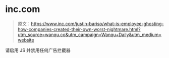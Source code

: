 # inc.com

> 原文：<https://www.inc.com/justin-bariso/what-is-employee-ghosting-how-companies-created-their-own-worst-nightmare.html?utm_source=wanqu.co&utm_campaign=Wanqu+Daily&utm_medium=website>

请启用 JS 并禁用任何广告拦截器